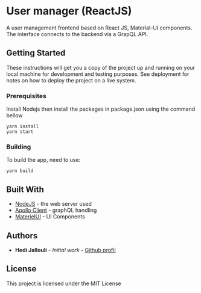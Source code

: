 # User manager (ReactJS)

A user management frontend based on React JS, Material-UI components.
The interface connects to the backend via a GrapQL API.

## Getting Started

These instructions will get you a copy of the project up and running on your local machine for development and testing purposes. See deployment for notes on how to deploy the project on a live system.

### Prerequisites

Install Nodejs then install the packages in package.json using the command bellow

```
yarn install
yarn start
```

### Building

To build the app, need to use: 

```
yarn build
```

## Built With

* [NodeJS](https://nodejs.org/en/) - the web server used
* [Apollo Client](https://www.apollographql.com/) - graphQL handling
* [MaterielUI](http://material-ui.com/) - UI Components 

## Authors

* **Hedi Jallouli** - *Initial work* - [Github profil](https://github.com/hedijalloui)

## License

This project is licensed under the MIT License
